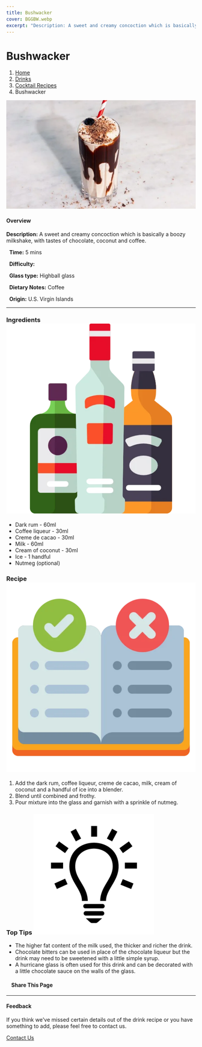 ```yaml
---
title: Bushwacker
cover: BGGBW.webp
excerpt: "Description: A sweet and creamy concoction which is basically a boozy milkshake, with tastes of chocolate, coconut and coffee."
---
```


# Bushwacker

1.  [Home](/)
2.  [Drinks](drinks)
3.  [Cocktail Recipes](drinks/cocktailrecipes)
4.  Bushwacker

![](/images/bushwacker.webp)

#### Overview

**Description:** A sweet and creamy concoction which is basically a boozy milkshake, with tastes of chocolate, coconut and coffee.

  **Time:** 5 mins

  **Difficulty:**

  **Glass type:** Highball glass

  **Dietary Notes:** Coffee

  **Origin:** U.S. Virgin Islands

* * *

### Ingredients ![target](/images/liquor.webp)

-   Dark rum - 60ml
-   Coffee liqueur - 30ml
-   Creme de cacao - 30ml
-   Milk - 60ml
-   Cream of coconut - 30ml
-   Ice - 1 handful
-   Nutmeg (optional)

### Recipe ![target](/images/rules.webp)

1.  Add the dark rum, coffee liqueur, creme de cacao, milk, cream of coconut and a handful of ice into a blender.
2.  Blend until combined and frothy.
3.  Pour mixture into the glass and garnish with a sprinkle of nutmeg.

### Top Tips ![target](/images/lightbulb.webp)

-   The higher fat content of the milk used, the thicker and richer the drink.
-   Chocolate bitters can be used in place of the chocolate liqueur but the drink may need to be sweetened with a little simple syrup.
-   A hurricane glass is often used for this drink and can be decorated with a little chocolate sauce on the walls of the glass.

####     Share This Page

[](https://www.facebook.com/sharer/sharer.php?u=beergogglegames.co.uk/Drinks/CocktailRecipes/bushwacker)[](https://www.instagram.com/direct/new/)[](https://twitter.com/intent/tweet?url=beergogglegames.co.uk/Drinks/CocktailRecipes/bushwacker)

* * *

#### Feedback

If you think we've missed certain details out of the drink recipe or you have something to add, please feel free to contact us.

  
  
  
[Contact Us](contact)
